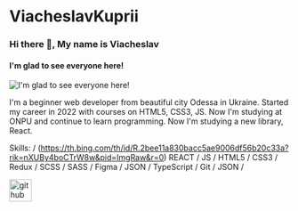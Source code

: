 # ViacheslavKuprii
### Hi there 👋, My name is Viacheslav
#### I'm glad to see everyone here!
![I'm glad to see everyone here!](https://scontent.fsvg2-1.fna.fbcdn.net/v/t39.30808-6/417524576_1673018069890106_6227927045743916943_n.jpg?stp=cp6_dst-jpg&_nc_cat=110&ccb=1-7&_nc_sid=552c78&_nc_ohc=exMtutiazU4AX-h66JV&_nc_ht=scontent.fsvg2-1.fna&oh=00_AfCCa2hP16nKX8ldEUKlJKrTGSMKxa0RRmrMDB5fgbDwww&oe=65B31F02)

I'm a beginner web developer from beautiful city Odessa in Ukraine. Started my career in 2022 with courses on HTML5, CSS3, JS. Now I'm studying at ONPU and continue to learn programming.
Now I'm studying a new library, React.


Skills:  / (https://th.bing.com/th/id/R.2bee11a830bacc5ae9006df56b20c33a?rik=nXUBy4boCTrW8w&pid=ImgRaw&r=0) REACT / JS / HTML5 / CSS3 / Redux / SCSS / SASS / Figma / JSON / TypeScript / Git / JSON / 



[<img src='https://cdn.jsdelivr.net/npm/simple-icons@3.0.1/icons/github.svg' alt='github' height='40'>](https://github.com/ViacheslavOdUa)  

